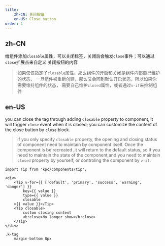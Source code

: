 ```yaml
---
title: 
    zh-CN: 关闭按钮
    en-US: Close button
order: 1
---
```


## zh-CN

给组件添加`closable`属性，可以关闭标签，关闭后会触发`close`事件；可以通过`close`扩展点来自定义
关闭按钮的内容

> 如果仅仅指定了`closable`属性，那么组件的开启和关闭是组件内部自己维护的状态，
> 一旦组件被重新创建，那么又会回到默认开启状态，所以如果你需要维持组件的状态，
> 需要自己维护`closed`属性，或者通过`v-if`来控制组件

## en-US

you can close the tag through adding `closable` property to component, it will trigger `close` event when it is closed; you can customize the content of the close button by `close` block.

> if you only specify `closable` property, the opening and closing status of component need to maintain by component itself.
> Once the component is be recreated ,it will return to the default status, so if you need to maintain the state of the component,and you need to maintain `closed` property by yourself, or controling the component by `v-if`.

```vdt
import Tip from 'kpc/components/tip';

<div>
    <Tip v-for={{ ['default', 'primary', 'success', 'warning', 'danger'] }}
        key={{ value }}
        type={{ value }}
        closable
    >{{ value }}</Tip>
    <Tip closable>
        custom closing content
        <b:close>No longer show</b:close>
    </Tip>
</div>
```

```styl
.k-tag
    margin-bottom 8px
```
